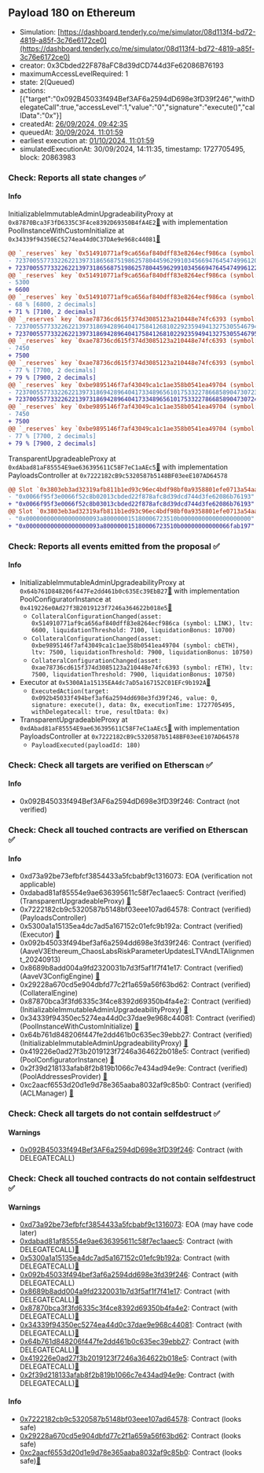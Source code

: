 ## Payload 180 on Ethereum

- Simulation: [https://dashboard.tenderly.co/me/simulator/08d113f4-bd72-4819-a85f-3c76e6172ce0](https://dashboard.tenderly.co/me/simulator/08d113f4-bd72-4819-a85f-3c76e6172ce0)
- creator: 0x3Cbded22F878aFC8d39dCD744d3Fe62086B76193
- maximumAccessLevelRequired: 1
- state: 2(Queued)
- actions: [{"target":"0x092B45033f494Bef3AF6a2594dD698e3fD39f246","withDelegateCall":true,"accessLevel":1,"value":"0","signature":"execute()","callData":"0x"}]
- createdAt: [26/09/2024, 09:42:35](https://etherscan.io/tx/0x7eeac1164b778362445e85618fb2c7bb635a0f7e64888478fef062da4592fa56)
- queuedAt: [30/09/2024, 11:01:59](https://etherscan.io/tx/0xc66c55cc387763748b82d87df5470696867c896dd10c3a026289336eea67763e)
- earliest execution at: [01/10/2024, 11:01:59](https://www.epochconverter.com/countdown?q=1727780519)
- simulatedExecutionAt: 30/09/2024, 14:11:35, timestamp: 1727705495, block: 20863983
### Check: Reports all state changes :white_check_mark:

#### Info


InitializableImmutableAdminUpgradeabilityProxy at `0x87870Bca3F3fD6335C3F4ce8392D69350B4fA4E2`[:ghost:](https://github.com/bgd-labs/aave-address-book "AaveV3Ethereum.POOL") with implementation PoolInstanceWithCustomInitialize at `0x34339f94350EC5274ea44d0C37DAe9e968c44081`[:ghost:](https://github.com/bgd-labs/aave-address-book "AaveV3Ethereum.POOL_IMPL")
```diff
@@ `_reserves` key `0x514910771af9ca656af840dff83e8264ecf986ca (symbol: LINK).configuration.data` @@
- 7237005577332262213973186568751986257804459629910345669476454749961209255092
+ 7237005577332262213973186568751986257804459629910345669476454749961228917192
@@ `_reserves` key `0x514910771af9ca656af840dff83e8264ecf986ca (symbol: LINK).configuration.data_decoded.ltv` @@
- 5300
+ 6600
@@ `_reserves` key `0x514910771af9ca656af840dff83e8264ecf986ca (symbol: LINK).configuration.data_decoded.liquidationThreshold` @@
- 68 % [6800, 2 decimals]
+ 71 % [7100, 2 decimals]
@@ `_reserves` key `0xae78736cd615f374d3085123a210448e74fc6393 (symbol: rETH).configuration.data` @@
- 7237005577332262213973186942896404175841268102292359494132753055467940617498
+ 7237005577332262213973186942896404175841268102292359494132753055467953724748
@@ `_reserves` key `0xae78736cd615f374d3085123a210448e74fc6393 (symbol: rETH).configuration.data_decoded.ltv` @@
- 7450
+ 7500
@@ `_reserves` key `0xae78736cd615f374d3085123a210448e74fc6393 (symbol: rETH).configuration.data_decoded.liquidationThreshold` @@
- 77 % [7700, 2 decimals]
+ 79 % [7900, 2 decimals]
@@ `_reserves` key `0xbe9895146f7af43049ca1c1ae358b0541ea49704 (symbol: cbETH).configuration.data` @@
- 7237005577332262213973186942896404173348965610175332278668589047307230780698
+ 7237005577332262213973186942896404173348965610175332278668589047307243887948
@@ `_reserves` key `0xbe9895146f7af43049ca1c1ae358b0541ea49704 (symbol: cbETH).configuration.data_decoded.ltv` @@
- 7450
+ 7500
@@ `_reserves` key `0xbe9895146f7af43049ca1c1ae358b0541ea49704 (symbol: cbETH).configuration.data_decoded.liquidationThreshold` @@
- 77 % [7700, 2 decimals]
+ 79 % [7900, 2 decimals]
```

TransparentUpgradeableProxy at `0xdAbad81aF85554E9ae636395611C58F7eC1aAEc5`[:ghost:](https://github.com/bgd-labs/aave-address-book "GovernanceV3Ethereum.PAYLOADS_CONTROLLER") with implementation PayloadsController at `0x7222182cB9c5320587b5148BF03eeE107AD64578`
```diff
@@ Slot `0x3803eb3ad32319afb811b1ed93c96ec4bdf98bf0a9358801efe0713a54aa4f19` @@
- "0x0066f95f3e0066f52c8b02013cbded22f878afc8d39dcd744d3fe62086b76193"
+ "0x0066f95f3e0066f52c8b03013cbded22f878afc8d39dcd744d3fe62086b76193"
@@ Slot `0x3803eb3ad32319afb811b1ed93c96ec4bdf98bf0a9358801efe0713a54aa4f1a` @@
- "0x000000000000000000093a800000015180006723510b00000000000000000000"
+ "0x000000000000000000093a800000015180006723510b00000000000066fab197"
```


### Check: Reports all events emitted from the proposal :white_check_mark:

#### Info

- InitializableImmutableAdminUpgradeabilityProxy at `0x64b761D848206f447Fe2dd461b0c635Ec39EbB27`[:ghost:](https://github.com/bgd-labs/aave-address-book "AaveV3Ethereum.POOL_CONFIGURATOR") with implementation PoolConfiguratorInstance at `0x419226e0Ad27f3B2019123f7246a364622b018e5`[:ghost:](https://github.com/bgd-labs/aave-address-book "AaveV3Ethereum.POOL_CONFIGURATOR_IMPL")
  - `CollateralConfigurationChanged(asset: 0x514910771af9ca656af840dff83e8264ecf986ca (symbol: LINK), ltv: 6600, liquidationThreshold: 7100, liquidationBonus: 10700)`
  - `CollateralConfigurationChanged(asset: 0xbe9895146f7af43049ca1c1ae358b0541ea49704 (symbol: cbETH), ltv: 7500, liquidationThreshold: 7900, liquidationBonus: 10750)`
  - `CollateralConfigurationChanged(asset: 0xae78736cd615f374d3085123a210448e74fc6393 (symbol: rETH), ltv: 7500, liquidationThreshold: 7900, liquidationBonus: 10750)`
- Executor at `0x5300A1a15135EA4dc7aD5a167152C01EFc9b192A`[:ghost:](https://github.com/bgd-labs/aave-address-book "AaveV2Ethereum.POOL_ADMIN, AaveV2EthereumAMM.POOL_ADMIN, AaveV3Ethereum.ACL_ADMIN, AaveV3EthereumLido.ACL_ADMIN, GovernanceV3Ethereum.EXECUTOR_LVL_1")
  - `ExecutedAction(target: 0x092b45033f494bef3af6a2594dd698e3fd39f246, value: 0, signature: execute(), data: 0x, executionTime: 1727705495, withDelegatecall: true, resultData: 0x)`
- TransparentUpgradeableProxy at `0xdAbad81aF85554E9ae636395611C58F7eC1aAEc5`[:ghost:](https://github.com/bgd-labs/aave-address-book "GovernanceV3Ethereum.PAYLOADS_CONTROLLER") with implementation PayloadsController at `0x7222182cB9c5320587b5148BF03eeE107AD64578`
  - `PayloadExecuted(payloadId: 180)`

### Check: Check all targets are verified on Etherscan :white_check_mark:

#### Info

- 0x092B45033f494Bef3AF6a2594dD698e3fD39f246: Contract (not verified) 

### Check: Check all touched contracts are verified on Etherscan :white_check_mark:

#### Info

- 0xd73a92be73efbfcf3854433a5fcbabf9c1316073: EOA (verification not applicable)
- 0xdabad81af85554e9ae636395611c58f7ec1aaec5: Contract (verified) (TransparentUpgradeableProxy) [:ghost:](https://github.com/bgd-labs/aave-address-book "GovernanceV3Ethereum.PAYLOADS_CONTROLLER")
- 0x7222182cb9c5320587b5148bf03eee107ad64578: Contract (verified) (PayloadsController) 
- 0x5300a1a15135ea4dc7ad5a167152c01efc9b192a: Contract (verified) (Executor) [:ghost:](https://github.com/bgd-labs/aave-address-book "AaveV2Ethereum.POOL_ADMIN, AaveV2EthereumAMM.POOL_ADMIN, AaveV3Ethereum.ACL_ADMIN, AaveV3EthereumLido.ACL_ADMIN, GovernanceV3Ethereum.EXECUTOR_LVL_1")
- 0x092b45033f494bef3af6a2594dd698e3fd39f246: Contract (verified) (AaveV3Ethereum_ChaosLabsRiskParameterUpdatesLTVAndLTAlignment_20240913) 
- 0x8689b8add004a9fd2320031b7d3f5af1f7f41e17: Contract (verified) (AaveV3ConfigEngine) [:ghost:](https://github.com/bgd-labs/aave-address-book "AaveV3Ethereum.CONFIG_ENGINE")
- 0x29228a670cd5e904dbfd77c2f1a659a56f63bd62: Contract (verified) (CollateralEngine) 
- 0x87870bca3f3fd6335c3f4ce8392d69350b4fa4e2: Contract (verified) (InitializableImmutableAdminUpgradeabilityProxy) [:ghost:](https://github.com/bgd-labs/aave-address-book "AaveV3Ethereum.POOL")
- 0x34339f94350ec5274ea44d0c37dae9e968c44081: Contract (verified) (PoolInstanceWithCustomInitialize) [:ghost:](https://github.com/bgd-labs/aave-address-book "AaveV3Ethereum.POOL_IMPL")
- 0x64b761d848206f447fe2dd461b0c635ec39ebb27: Contract (verified) (InitializableImmutableAdminUpgradeabilityProxy) [:ghost:](https://github.com/bgd-labs/aave-address-book "AaveV3Ethereum.POOL_CONFIGURATOR")
- 0x419226e0ad27f3b2019123f7246a364622b018e5: Contract (verified) (PoolConfiguratorInstance) [:ghost:](https://github.com/bgd-labs/aave-address-book "AaveV3Ethereum.POOL_CONFIGURATOR_IMPL")
- 0x2f39d218133afab8f2b819b1066c7e434ad94e9e: Contract (verified) (PoolAddressesProvider) [:ghost:](https://github.com/bgd-labs/aave-address-book "AaveV3Ethereum.POOL_ADDRESSES_PROVIDER")
- 0xc2aacf6553d20d1e9d78e365aaba8032af9c85b0: Contract (verified) (ACLManager) [:ghost:](https://github.com/bgd-labs/aave-address-book "AaveV3Ethereum.ACL_MANAGER")

### Check: Check all targets do not contain selfdestruct :white_check_mark:

#### Warnings

- [0x092B45033f494Bef3AF6a2594dD698e3fD39f246](https://etherscan.io/address/0x092B45033f494Bef3AF6a2594dD698e3fD39f246): Contract (with DELEGATECALL)

### Check: Check all touched contracts do not contain selfdestruct :white_check_mark:

#### Warnings

- [0xd73a92be73efbfcf3854433a5fcbabf9c1316073](https://etherscan.io/address/0xd73a92be73efbfcf3854433a5fcbabf9c1316073): EOA (may have code later)
- [0xdabad81af85554e9ae636395611c58f7ec1aaec5](https://etherscan.io/address/0xdabad81af85554e9ae636395611c58f7ec1aaec5): Contract (with DELEGATECALL)[:ghost:](https://github.com/bgd-labs/aave-address-book "GovernanceV3Ethereum.PAYLOADS_CONTROLLER")
- [0x5300a1a15135ea4dc7ad5a167152c01efc9b192a](https://etherscan.io/address/0x5300a1a15135ea4dc7ad5a167152c01efc9b192a): Contract (with DELEGATECALL)[:ghost:](https://github.com/bgd-labs/aave-address-book "AaveV2Ethereum.POOL_ADMIN, AaveV2EthereumAMM.POOL_ADMIN, AaveV3Ethereum.ACL_ADMIN, AaveV3EthereumLido.ACL_ADMIN, GovernanceV3Ethereum.EXECUTOR_LVL_1")
- [0x092b45033f494bef3af6a2594dd698e3fd39f246](https://etherscan.io/address/0x092b45033f494bef3af6a2594dd698e3fd39f246): Contract (with DELEGATECALL)
- [0x8689b8add004a9fd2320031b7d3f5af1f7f41e17](https://etherscan.io/address/0x8689b8add004a9fd2320031b7d3f5af1f7f41e17): Contract (with DELEGATECALL)[:ghost:](https://github.com/bgd-labs/aave-address-book "AaveV3Ethereum.CONFIG_ENGINE")
- [0x87870bca3f3fd6335c3f4ce8392d69350b4fa4e2](https://etherscan.io/address/0x87870bca3f3fd6335c3f4ce8392d69350b4fa4e2): Contract (with DELEGATECALL)[:ghost:](https://github.com/bgd-labs/aave-address-book "AaveV3Ethereum.POOL")
- [0x34339f94350ec5274ea44d0c37dae9e968c44081](https://etherscan.io/address/0x34339f94350ec5274ea44d0c37dae9e968c44081): Contract (with DELEGATECALL)[:ghost:](https://github.com/bgd-labs/aave-address-book "AaveV3Ethereum.POOL_IMPL")
- [0x64b761d848206f447fe2dd461b0c635ec39ebb27](https://etherscan.io/address/0x64b761d848206f447fe2dd461b0c635ec39ebb27): Contract (with DELEGATECALL)[:ghost:](https://github.com/bgd-labs/aave-address-book "AaveV3Ethereum.POOL_CONFIGURATOR")
- [0x419226e0ad27f3b2019123f7246a364622b018e5](https://etherscan.io/address/0x419226e0ad27f3b2019123f7246a364622b018e5): Contract (with DELEGATECALL)[:ghost:](https://github.com/bgd-labs/aave-address-book "AaveV3Ethereum.POOL_CONFIGURATOR_IMPL")
- [0x2f39d218133afab8f2b819b1066c7e434ad94e9e](https://etherscan.io/address/0x2f39d218133afab8f2b819b1066c7e434ad94e9e): Contract (with DELEGATECALL)[:ghost:](https://github.com/bgd-labs/aave-address-book "AaveV3Ethereum.POOL_ADDRESSES_PROVIDER")

#### Info

- [0x7222182cb9c5320587b5148bf03eee107ad64578](https://etherscan.io/address/0x7222182cb9c5320587b5148bf03eee107ad64578): Contract (looks safe)
- [0x29228a670cd5e904dbfd77c2f1a659a56f63bd62](https://etherscan.io/address/0x29228a670cd5e904dbfd77c2f1a659a56f63bd62): Contract (looks safe)
- [0xc2aacf6553d20d1e9d78e365aaba8032af9c85b0](https://etherscan.io/address/0xc2aacf6553d20d1e9d78e365aaba8032af9c85b0): Contract (looks safe)[:ghost:](https://github.com/bgd-labs/aave-address-book "AaveV3Ethereum.ACL_MANAGER")

